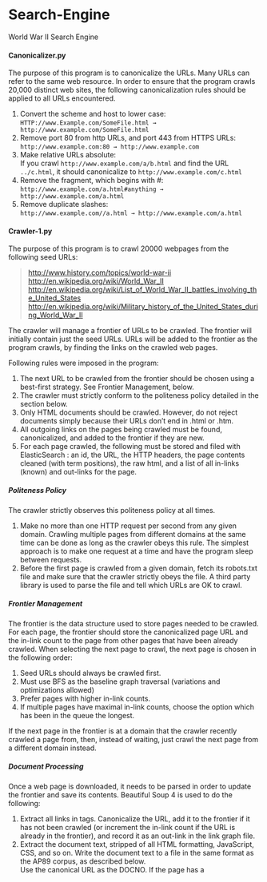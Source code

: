 # Search-Engine
World War II Search Engine

#### Canonicalizer.py
The purpose of this program is to canonicalize the URLs. Many URLs can refer to the same web resource. In order to ensure that the program crawls 20,000 distinct web sites, the following canonicalization rules should be applied to all URLs encountered.

1. Convert the scheme and host to lower case:  
   ```HTTP://www.Example.com/SomeFile.html → http://www.example.com/SomeFile.html```
2. Remove port 80 from http URLs, and port 443 from HTTPS URLs:  
  ```http://www.example.com:80 → http://www.example.com```
3. Make relative URLs absolute:  
  If you crawl ```http://www.example.com/a/b.html``` and find the URL ```../c.html```, it should canonicalize to ```http://www.example.com/c.html```
4. Remove the fragment, which begins with #:  
  ```http://www.example.com/a.html#anything → http://www.example.com/a.html```
5. Remove duplicate slashes:  
  ```http://www.example.com//a.html → http://www.example.com/a.html```

#### Crawler-1.py
The purpose of this program is to crawl 20000 webpages from the following seed URLs:  
> http://www.history.com/topics/world-war-ii  
> http://en.wikipedia.org/wiki/World_War_II  
> http://en.wikipedia.org/wiki/List_of_World_War_II_battles_involving_the_United_States  
> http://en.wikipedia.org/wiki/Military_history_of_the_United_States_during_World_War_II  

The crawler will manage a frontier of URLs to be crawled. The frontier will initially contain just the seed URLs. URLs will be added to the frontier as the program crawls, by finding the links on the crawled web pages.

Following rules were imposed in the program:
1. The next URL to be crawled from the frontier should be chosen using a best-first strategy. See Frontier Management, below.
2. The crawler must strictly conform to the politeness policy detailed in the section below. 
3. Only HTML documents should be crawled. However, do not reject documents simply because their URLs don’t end in .html or .htm.
4. All outgoing links on the pages being crawled must be found, canonicalized, and added to the frontier if they are new.
5. For each page crawled, the following must be stored and filed with ElasticSearch : an id, the URL, the HTTP headers, the page contents cleaned (with term positions), the raw html, and a list of all in-links (known) and out-links for the page.

##### *Politeness Policy*
The crawler strictly observes this politeness policy at all times.

1. Make no more than one HTTP request per second from any given domain. Crawling multiple pages from different domains at the same time can be done as long as the crawler obeys this rule. The simplest approach is to make one request at a time and have the program sleep between requests.
2. Before the first page is crawled from a given domain, fetch its robots.txt file and make sure that the crawler strictly obeys the file. A third party library is used to parse the file and tell which URLs are OK to crawl.

##### *Frontier Management*
The frontier is the data structure used to store pages needed to be crawled. For each page, the frontier should store the canonicalized page URL and the in-link count to the page from other pages that have been already crawled. When selecting the next page to crawl, the next page is chosen in the following order:

1. Seed URLs should always be crawled first.
2. Must use BFS as the baseline graph traversal (variations and optimizations allowed)
3. Prefer pages with higher in-link counts.
4. If multiple pages have maximal in-link counts, choose the option which has been in the queue the longest.  

If the next page in the frontier is at a domain that the crawler recently crawled a page from, then, instead of waiting, just crawl the next page from a different domain instead.  

##### *Document Processing*
Once a web page is downloaded, it needs to be parsed in order to update the frontier and save its contents. Beautiful Soup 4 is used to do the following:

1. Extract all links in <a> tags. Canonicalize the URL, add it to the frontier if it has not been crawled (or increment the in-link count if the URL is already in the frontier), and record it as an out-link in the link graph file.
2. Extract the document text, stripped of all HTML formatting, JavaScript, CSS, and so on. Write the document text to a file in the same format as the AP89 corpus, as described below.  
   Use the canonical URL as the DOCNO. If the page has a <title> tag, store its contents in a <HEAD> element in the file. 
3. Store the entire HTTP response separately.

#### *Indexer.py*
The goal of this program is to parse the documents created by Crawler-1.py and send them to my elasticsearch instance.

#### *LinkGraph.py*
The goal of this program is to write a link graph reporting all out-links from each URL crawled and all the inlinks encountered (obviously there will be inlinks on the web that aren't discovered).

## Getting Started

* Clone this repository.
  ```
  $ git clone https://github.com/PreethiJC/Search-Engine.git
  ```
* Download and install [elasticsearch](https://www.elastic.co), and the [kibana](https://www.elastic.co/products/kibana) plugin

* Install these libraries:
  * Beautiful Soup 4
    ```
    $ pip3 install bs4
    ```
  * Elasticsearch
    ```
    $ pip3 install elasticsearch
    ```
    
## Execution
1. Follow the TODO comments to make changes in the program to ensure that it runs on your system.
2. Run the individual programs in the following order
   1. Crawler-1.py
   2. Indexer.py
   3. LinkGraph.py
   
   Example,

        $ python3 Indexer.py 

## Merging team indexes

My team used individual crawls to be merged at the end, so we had to simulate a realistic environment: merge indexes (or the crawled data) into one ES index. Merging should happen as independent agents : everyone updates the index independently while ES servers are connected. Meaning not in a Master-Slave or Server-Client manner. This is team work.

Once all team members are finished with their crawls, the documents are combined to create a vertical search engine. It is required that team computer/ES are connected are the time of merging, and that each team member runs merging code against the merged index in an independent manner (no master-slave design)

## Vertical Search Engine

Add all 60,000 documents to an elasticsearch index, using the canonical URL as the document ID for de-duplication.

We used [Calaca](https://github.com/romansanchez/Calaca) as our interface. Our search engine allows users to enter text queries, and display elasticsearch results to those queries from our index. The result list should contain at minimum the URL to the page you crawled.

## Contributing
1. Fork it!
2. Create your feature branch: ```$ git checkout -b my-new-feature```
3. Commit your changes: ```$ git commit -am 'Add some feature' ```
4. Push to the branch: ```$ git push origin my-new-feature```
5. Submit a pull request :D

## Authors
Canonicalizer.py - Vinod Vishwanath  
The remaining .py files - Preethi Chavely
